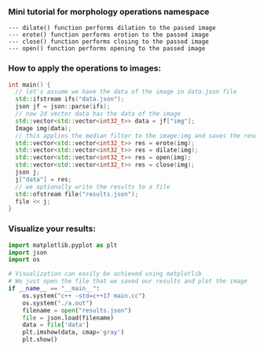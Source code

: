 ### Mini tutorial for morphology operations namespace
    --- dilate() function performs dilation to the passed image
    --- erote() function performs erotion to the passed image
    --- close() function performs closing to the passed image
    --- open() function performs opening to the passed image

### **How to apply the operations to images**:
```cpp
int main() {
  // let's assume we have the data of the image in data.json file 
  std::ifstream ifs("data.json");
  json jf = json::parse(ifs);
  // now 2d vector data has the data of the image
  std::vector<std::vector<int32_t>> data = jf["img"];
  Image img(data);
  // this applies the median filter to the image:img and saves the results to the res 2d array
  std::vector<std::vector<int32_t>> res = erote(img);
  std::vector<std::vector<int32_t>> res = dilate(img);
  std::vector<std::vector<int32_t>> res = open(img);
  std::vector<std::vector<int32_t>> res = close(img);
  json j;
  j["data"] = res;
  // we optionally write the results to a file
  std::ofstream file("results.json");
  file << j;
}
```

### **Visualize your results**:
```python
import matplotlib.pyplot as plt
import json
import os

# Visualization can easily be achieved using matplotlib
# We just open the file that we saved our results and plot the image
if __name__ == "__main__":
    os.system("c++ -std=c++17 main.cc")
    os.system("./a.out")
    filename = open("results.json")
    file = json.load(filename)
    data = file['data']
    plt.imshow(data, cmap='gray')
    plt.show()
```
